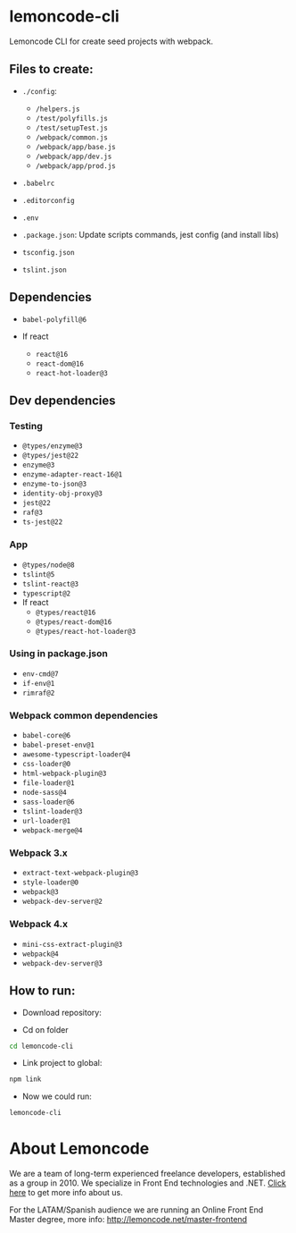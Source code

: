 # lemoncode-cli

Lemoncode CLI for create seed projects with webpack.

## Files to create:
- `./config`:
  - `/helpers.js`
  - `/test/polyfills.js`
  - `/test/setupTest.js`
  - `/webpack/common.js`
  - `/webpack/app/base.js`
  - `/webpack/app/dev.js`
  - `/webpack/app/prod.js`

- `.babelrc`
- `.editorconfig`
- `.env`
- `.package.json`: Update scripts commands, jest config (and install libs)
- `tsconfig.json`
- `tslint.json`

## Dependencies

- `babel-polyfill@6`

- If react
  - `react@16`
  - `react-dom@16`
  - `react-hot-loader@3`

## Dev dependencies

### Testing
- `@types/enzyme@3`
- `@types/jest@22`
- `enzyme@3`
- `enzyme-adapter-react-16@1`
- `enzyme-to-json@3`
- `identity-obj-proxy@3`
- `jest@22`
- `raf@3`
- `ts-jest@22`

### App
- `@types/node@8`
- `tslint@5`
- `tslint-react@3`
- `typescript@2`
- If react
  - `@types/react@16`
  - `@types/react-dom@16`
  - `@types/react-hot-loader@3`

### Using in package.json
- `env-cmd@7`
- `if-env@1`
- `rimraf@2`

### Webpack common dependencies
- `babel-core@6`
- `babel-preset-env@1`
- `awesome-typescript-loader@4`
- `css-loader@0`
- `html-webpack-plugin@3`
- `file-loader@1`
- `node-sass@4`
- `sass-loader@6`
- `tslint-loader@3`
- `url-loader@1`
- `webpack-merge@4`

### Webpack 3.x
- `extract-text-webpack-plugin@3`
- `style-loader@0`
- `webpack@3`
- `webpack-dev-server@2`

### Webpack 4.x
- `mini-css-extract-plugin@3`
- `webpack@4`
- `webpack-dev-server@3`


## How to run:

- Download repository:

- Cd on folder

```bash
cd lemoncode-cli

```

- Link project to global:

```bash
npm link
```

- Now we could run:

```bash
lemoncode-cli

```

# About Lemoncode

We are a team of long-term experienced freelance developers, established as a group in 2010.
We specialize in Front End technologies and .NET. [Click here](http://lemoncode.net/services/en/#en-home) to get more info about us.

For the LATAM/Spanish audience we are running an Online Front End Master degree, more info: http://lemoncode.net/master-frontend
